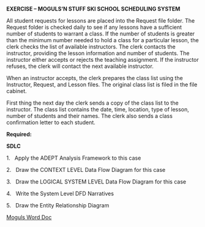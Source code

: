 **EXERCISE – MOGULS‘N STUFF SKI SCHOOL SCHEDULING SYSTEM**

All student requests for lessons are placed into the Request file folder. The Request folder is checked daily to see if any lessons have a sufficient number of students to warrant a class. If the number of students is greater than the minimum number needed to hold a class for a particular lesson, the clerk checks the list of available instructors. The clerk contacts the instructor, providing the lesson information and number of students. The instructor either accepts or rejects the teaching assignment. If the instructor refuses, the clerk will contact the next available instructor.

When an instructor accepts, the clerk prepares the class list using the Instructor, Request, and Lesson files. The original class list is filed in the file cabinet.

First thing the next day the clerk sends a copy of the class list to the instructor. The class list contains the date, time, location, type of lesson, number of students and their names. The clerk also sends a class confirmation letter to each student.

**Required:**

**SDLC**

1.   Apply the ADEPT Analysis Framework to this case

2.   Draw the CONTEXT LEVEL Data Flow Diagram for this case

3.   Draw the LOGICAL SYSTEM LEVEL Data Flow Diagram for this case

4.   Write the System Level DFD Narratives

5.   Draw the Entity Relationship Diagram

[Moguls Word Doc](<file:///"C:\Users\jairu\OneDrive%20-%20NAIT\NAIT%20Fall%202023\ANAP%201525\ANAP1525Exercises.docx">)
